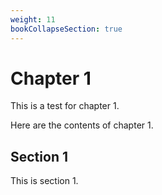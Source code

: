 ```yaml
---
weight: 11
bookCollapseSection: true
---
```


# Chapter 1

This is a test for chapter 1.

Here are the contents of chapter 1.

## Section 1

This is section 1.